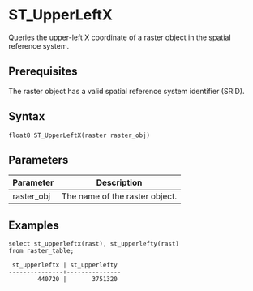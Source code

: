 # ST\_UpperLeftX

Queries the upper-left X coordinate of a raster object in the spatial reference system.

## Prerequisites

The raster object has a valid spatial reference system identifier \(SRID\).

## Syntax

```
float8 ST_UpperLeftX(raster raster_obj)
```

## Parameters

|Parameter|Description|
|---------|-----------|
|raster\_obj|The name of the raster object.|

## Examples

```
select st_upperleftx(rast), st_upperlefty(rast)
from raster_table;

 st_upperleftx | st_upperlefty 
---------------+---------------
        440720 |       3751320
```

